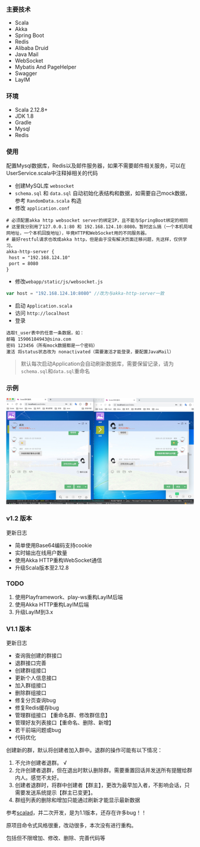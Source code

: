 ### 主要技术 

* Scala
* Akka
* Spring Boot
* Redis
* Alibaba Druid
* Java Mail
* WebSocket
* Mybatis And PageHelper
* Swagger
* LayIM

### 环境 

* Scala 2.12.8+
* JDK 1.8
* Gradle
* Mysql
* Redis 

### 使用 

配置Mysql数据库，Redis以及邮件服务器，如果不需要邮件相关服务，可以在UserService.scala中注释掉相关的代码

* 创建MySQL库 `websocket`
* `schema.sql` 和 `data.sql` 自动初始化表结构和数据，如需要自己mock数据，参考 `RandomData.scala` 构造
* 修改 `application.conf` 
```
# 必须配置akka http websocket server的绑定IP，且不能与SpringBoot绑定的相同
# 这里我分别用了127.0.0.1:80 和 192.168.124.10:8080。暂时这么搞（一个本机局域网地址，一个本机回旋地址），毕竟HTTP和WebSocket用的不同服务器。
# 最好restful请求也改成akka http，但是由于没有解决页面迁移问题，先这样，仅供学习。
akka-http-server {
 host = "192.168.124.10"
 port = 8080
}
```
* 修改`webapp/static/js/websocket.js`
```js
var host = "192.168.124.10:8080" //改为与akka-http-server一致
```
* 启动 `Application.scala`
* 访问 `http://localhost`
* 登录 
```
选取t_user表中的任意一条数据，如：
邮箱 15906184943@sina.com
密码 123456（所有mock数据都是一个密码）
激活 将status状态改为 nonactivated（需要激活才能登录，要配置JavaMail）
```

> 默认每次启动Application会自动刷新数据库，需要保留记录，请为`schema.sql`和`data.sql`重命名

### 示例

![基于Akka HTTP的LayIM](https://github.com/jxnu-liguobin/LayIM/blob/v1.2/src/main/resources/layim.png)

### v1.2 版本

更新日志

* 简单使用Base64编码支持cookie
* 实时输出在线用户数量
* 使用Akka HTTP重构WebSocket通信
* 升级Scala版本至2.12.8

### TODO

1. 使用Playframework、play-ws重构LayIM后端
2. 使用Akka HTTP重构LayIM后端
3. 升级LayIM到3.x

### V1.1 版本

更新日志

* 查询我创建的群接口 
* 退群接口完善 
* 创建群组接口 
* 更新个人信息接口 
* 加入群组接口 
* 删除群组接口 
* 修复分页查询bug 
* 修复Redis缓存bug 
* 管理群组接口 【重命名群、修改群信息】 
* 管理好友列表接口【重命名、删除、新增】
* 若干前端问题或bug
* 代码优化

创建新的群，默认将创建者加入群中。退群的操作可能有以下情况：

1. 不允许创建者退群。  √
2. 允许创建者退群，但在退出时默认删除群。需要重置回话并发送所有提醒给群内人。感觉不太好。
3. 创建者退群时，将群中创建者【群主】，更改为最早加入者，不影响会话，只需要发送系统提示【群主已变更】。
4. 群组列表的删除和增加只能通过刷新才能显示最新数据

参考[scalad](https://github.com/scalad/LayIM)，并二次开发，是为1.1版本，还存在许多bug！！

原项目命令式风格很重，改动很多，本次没有进行重构。

包括但不限增加、修改、删除、完善代码等